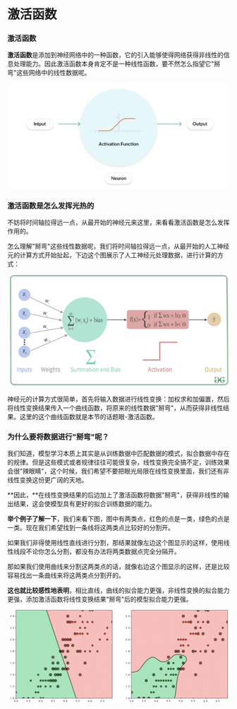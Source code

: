 # 激活函数

### **激活函数**

**激活函数**是添加到神经网络中的一种函数，它的引入能够使得网络获得非线性的信息处理能力。因此激活函数本身肯定不是一种线性函数，要不然怎么指望它"掰弯"这些网络中的线性数据呢。

![](../../.gitbook/assets/image%20%281%29.png)

### 激活函数是怎么发挥光热的

不妨将时间轴拉得远一点，从最开始的神经元来这里，来看看激活函数是怎么发挥作用的。

怎么理解"掰弯"这些线性数据呢，我们将时间轴拉得远一点，从最开始的人工神经元的计算方式开始扯起，下边这个图展示了人工神经元处理数据，进行计算的方式：

![](../../.gitbook/assets/image%20%283%29.png)

神经元的计算方式很简单，首先将输入数据进行线性变换：加权求和加偏置，然后将线性变换结果传入一个曲线函数，将原来的线性数据"掰弯"，从而获得非线性结果。这里的这个曲线函数就是本节的话题眼-激活函数。

### **为什么要将数据进行"掰弯"呢？**

我们知道，模型学习本质上其实是从训练数据中匹配数据的模式，拟合数据中存在的规律。但是这些模式或者规律往往可能很复杂，线性变换完全搞不定，训练效果会很"辣眼睛"，这个时候，我们希望不要把眼光局限在线性变换里面，我们还有非线性变换这份更广阔的天地。

**因此，**在线性变换结果的后边加上了激活函数将数据"掰弯"，获得非线性的输出结果，这会使模型具有更好的拟合训练数据的能力。

**举个例子了解一下**，我们来看下图，图中有两类点，红色的点是一类，绿色的点是一类。现在我们希望找到一条线将这两类点比较好的分割开。

如果我们非得使用线性直线进行分割，那结果就像左边这个图显示的这样，使用线性线段不论你怎么分割，都没有办法将两类数据点完全分隔开。

那如果我们使用曲线来分割这两类点的话，就像右边这个图显示的这样，还是比较容易找出一条曲线来将这两类点分割开的。

**这也就比较感性地表明**，相比直线，曲线的拟合能力更强，非线性变换的拟合能力更强，添加激活函数将线性变换结果"掰弯"后的模型拟合能力更强。

![](../../.gitbook/assets/image%20%284%29.png)







